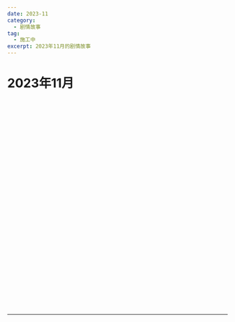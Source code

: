 ```yaml
---
date: 2023-11
category:
  - 剧情故事
tag:
  - 施工中
excerpt: 2023年11月的剧情故事
---
```


# 2023年11月 

<EpisodeButton label="11/01　#84" badge="施工中">
</EpisodeButton>
<br>

<EpisodeButton label="11/02　#85" addon="[含卫星外]" badge="施工中">
</EpisodeButton>
<br>

<EpisodeButton label="11/03　#86" addon="[含卫星外]" badge="施工中">
</EpisodeButton>
<br>

<EpisodeButton label="11/04　#87" addon="[含卫星外]" badge="施工中">
</EpisodeButton>
<br>

<EpisodeButton label="11/05　#88" addon="[含卫星外]" badge="施工中">
</EpisodeButton>
<br>

<EpisodeButton label="11/06　#89" badge="施工中">
</EpisodeButton>
<br>

<EpisodeButton label="11/07　#90" badge="施工中">
</EpisodeButton>
<br>

<EpisodeButton label="11/08　#91" badge="施工中">
</EpisodeButton>
<br>

<EpisodeButton label="11/09　#92" addon="[含卫星外]" badge="施工中">
</EpisodeButton>
<br>

<EpisodeButton label="11/10　#93" addon="[含卫星外]" badge="施工中">
</EpisodeButton>
<br>

<EpisodeButton label="11/11　#94" badge="施工中">
</EpisodeButton>
<br>

<EpisodeButton label="11/12　#95" badge="施工中">
</EpisodeButton>
<br>

<EpisodeButton label="11/13　#96" addon="[卫星外]" badge="施工中">
</EpisodeButton>
<br>

<EpisodeButton label="11/14　#97" addon="[含卫星外]" badge="施工中">
</EpisodeButton>
<br>

<EpisodeButton label="11/15　#98" addon="[含卫星外]" badge="施工中">
</EpisodeButton>
<br>

<EpisodeButton label="11/16　#99" addon="[含卫星外]" badge="施工中">
</EpisodeButton>
<br>

<EpisodeButton label="11/17　#100" badge="施工中">
</EpisodeButton>
<br>

<EpisodeButton label="11/18　#101" addon="[卫星外]" badge="施工中">
</EpisodeButton>
<br>

<EpisodeButton label="11/19　#102" badge="施工中">
</EpisodeButton>
<br>

<EpisodeButton label="11/20　#103" addon="[卫星外]" badge="施工中">
</EpisodeButton>
<br>

<EpisodeButton label="11/21　#104" addon="[卫星外]" badge="施工中">
</EpisodeButton>
<br>

<EpisodeButton label="11/23　#105" addon="[卫星外]" badge="施工中">
</EpisodeButton>
<br>

<EpisodeButton label="11/24　#106" addon="[卫星外]" badge="施工中">
</EpisodeButton>
<br>

<EpisodeButton label="11/26　#107" addon="[含卫星外]" badge="施工中">
</EpisodeButton>
<br>

<EpisodeButton label="11/27　#108" addon="[含卫星外]" badge="施工中">
</EpisodeButton>
<br>

<EpisodeButton label="11/28　#109" badge="施工中">
</EpisodeButton>
<br>

<EpisodeButton label="11/29　#110" addon="[含卫星外]" badge="施工中">
</EpisodeButton>
<br>

<EpisodeButton label="11/30　#111" badge="施工中">
</EpisodeButton>
<br>

---

<script setup>
  import EpisodeButton from "@EpisodeButton"
</script>
